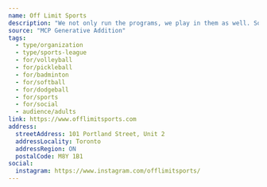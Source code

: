 ```yaml
---
name: Off Limit Sports
description: "We not only run the programs, we play in them as well. So, our program formats are based on what we feel will maximize good gameplay and being social."
source: "MCP Generative Addition"
tags:
  - type/organization
  - type/sports-league
  - for/volleyball
  - for/pickleball
  - for/badminton
  - for/softball
  - for/dodgeball
  - for/sports
  - for/social
  - audience/adults
link: https://www.offlimitsports.com
address:
  streetAddress: 101 Portland Street, Unit 2
  addressLocality: Toronto
  addressRegion: ON
  postalCode: M8Y 1B1
social:
  instagram: https://www.instagram.com/offlimitsports/
---
```

